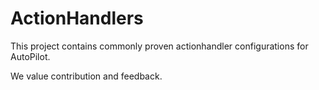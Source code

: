 # ActionHandlers
This project contains commonly proven actionhandler configurations for AutoPilot.

We value contribution and feedback.
